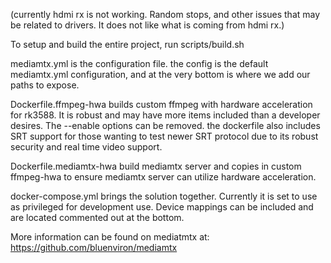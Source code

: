 (currently hdmi rx is not working.  Random stops, and other issues that may be related to drivers.  It does not like what is coming from hdmi rx.)


To setup and build the entire project, run scripts/build.sh

mediamtx.yml is the configuration file.  the config is the default mediamtx.yml configuration, and at the very bottom is where we add our paths to expose.

Dockerfile.ffmpeg-hwa builds custom ffmpeg with hardware acceleration for rk3588.  It is robust and may have more items included than a developer desires.  The --enable options can be removed.  the dockerfile also includes SRT support for those wanting to test newer SRT protocol due to its robust security and real time video support.

Dockerfile.mediamtx-hwa build mediamtx server and copies in custom ffmpeg-hwa to ensure mediamtx server can utilize hardware acceleration.

docker-compose.yml brings the solution together.  Currently it is set to use as privileged for development use.  Device mappings can be included and are located commented out at the bottom.


More information can be found on mediatmtx at: https://github.com/bluenviron/mediamtx